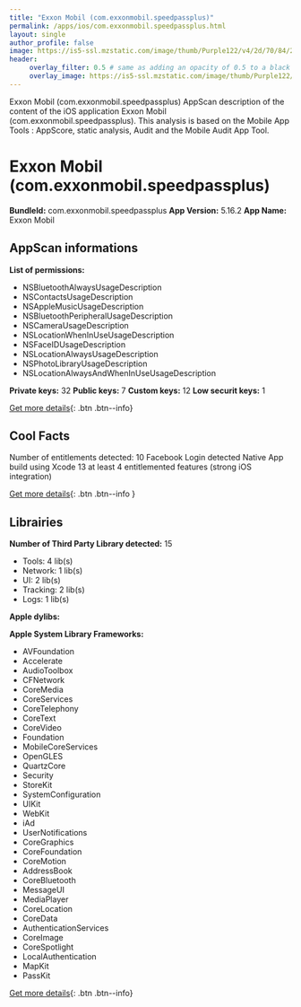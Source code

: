 ```yaml
---
title: "Exxon Mobil (com.exxonmobil.speedpassplus)"
permalink: /apps/ios/com.exxonmobil.speedpassplus.html
layout: single
author_profile: false
image: https://is5-ssl.mzstatic.com/image/thumb/Purple122/v4/2d/70/84/2d7084b0-cd05-5a80-ea76-89dda3c1370b/AppIcon.US-1x_U007emarketing-0-5-0-85-220.png/512x512bb.jpg
header: 
     overlay_filter: 0.5 # same as adding an opacity of 0.5 to a black background
     overlay_image: https://is5-ssl.mzstatic.com/image/thumb/Purple122/v4/2d/70/84/2d7084b0-cd05-5a80-ea76-89dda3c1370b/AppIcon.US-1x_U007emarketing-0-5-0-85-220.png/512x512bb.jpg
---
```

Exxon Mobil (com.exxonmobil.speedpassplus) AppScan description of the content of the iOS application Exxon Mobil (com.exxonmobil.speedpassplus). This analysis is based on the Mobile App Tools : AppScore, static analysis, Audit and the Mobile Audit App Tool.

# Exxon Mobil (com.exxonmobil.speedpassplus)

**BundleId:** com.exxonmobil.speedpassplus
**App Version:** 5.16.2
**App Name:** Exxon Mobil


## AppScan informations 

**List of permissions:** 
- NSBluetoothAlwaysUsageDescription
- NSContactsUsageDescription
- NSAppleMusicUsageDescription
- NSBluetoothPeripheralUsageDescription
- NSCameraUsageDescription
- NSLocationWhenInUseUsageDescription
- NSFaceIDUsageDescription
- NSLocationAlwaysUsageDescription
- NSPhotoLibraryUsageDescription
- NSLocationAlwaysAndWhenInUseUsageDescription
  
  
**Private keys:** 32
**Public keys:** 7
**Custom keys:** 12
**Low securit keys:** 1
  
[Get more details](/pricing.html){: .btn .btn--info}

## Cool Facts

Number of entitlements detected: 10
Facebook Login detected
Native App
build using Xcode 13
at least 4 entitlemented features (strong iOS integration)
  
[Get more details](/pricing.html){: .btn .btn--info }

## Librairies 
**Number of Third Party Library detected:** 15
- Tools: 4 lib(s)
- Network: 1 lib(s)
- UI: 2 lib(s)
- Tracking: 2 lib(s)
- Logs: 1 lib(s)


**Apple dylibs:**


**Apple System Library Frameworks:**
- AVFoundation
- Accelerate
- AudioToolbox
- CFNetwork
- CoreMedia
- CoreServices
- CoreTelephony
- CoreText
- CoreVideo
- Foundation
- MobileCoreServices
- OpenGLES
- QuartzCore
- Security
- StoreKit
- SystemConfiguration
- UIKit
- WebKit
- iAd
- UserNotifications
- CoreGraphics
- CoreFoundation
- CoreMotion
- AddressBook
- CoreBluetooth
- MessageUI
- MediaPlayer
- CoreLocation
- CoreData
- AuthenticationServices
- CoreImage
- CoreSpotlight
- LocalAuthentication
- MapKit
- PassKit


  
[Get more details](/pricing.html){: .btn .btn--info}

